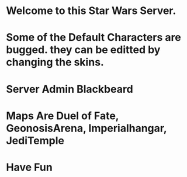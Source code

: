 # Welcome to this Star Wars Server.
# Some of the Default Characters are bugged. they can be editted by changing the skins.
# Server Admin Blackbeard
# Maps Are Duel of Fate, GeonosisArena, Imperialhangar, JediTemple
# Have Fun
